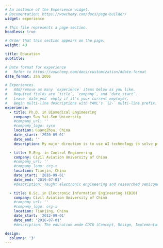 ```yaml
---
# An instance of the Experience widget.
# Documentation: https://wowchemy.com/docs/page-builder/
widget: experience

# This file represents a page section.
headless: true

# Order that this section appears on the page.
weight: 40

title: Education
subtitle:

# Date format for experience
#   Refer to https://wowchemy.com/docs/customization/#date-format
date_format: Jan 2006

# Experiences.
#   Add/remove as many `experience` items below as you like.
#   Required fields are `title`, `company`, and `date_start`.
#   Leave `date_end` empty if it's your current employer.
#   Begin multi-line descriptions with YAML's `|2-` multi-line prefix.
experience:
  - title: Ph.D. in Biomedical Engineering
    company: Sun Yat-Sen University 
    #company_url: ''
    #company_logo: sysu
    location: GuangZhou, China
    date_start: '2020-09-01'
    date_end: ''
    description: My major direction is to use AI technology to solve problems in the biomedical field. My doctoral project is to study text-based personality detection, which aims to identify one’s personality traits from the online texts he/she creates. The potential application of this study can be served for auxiliary diagnosis of psychological diseases, personalized human-computer interaction, etc.

  - title: M.Eng. in Control Engineering
    company: Civil Aviation University of China
    #company_url: ''
    #company_logo: org-x
    location: Tianjin, China
    date_start: '2016-09-01'
    date_end: '2019-07-01'
    #description: Taught electronic engineering and researched semiconductor physics.

  - title: B.Sc. in Electronic Information Engineering (CDIO)
    company: Civil Aviation University of China
    #company_url: ''
    #company_logo: org-x
    location: Tianjing, China
    date_start: '2012-09-01'
    date_end: '2016-07-01'
    #description: The education mode CDIO (Concept, Design, Implementation, and Operation) has a great influence on me, and makes me often think and solve problems with this idea.

design:
  columns: '3'
---
```

